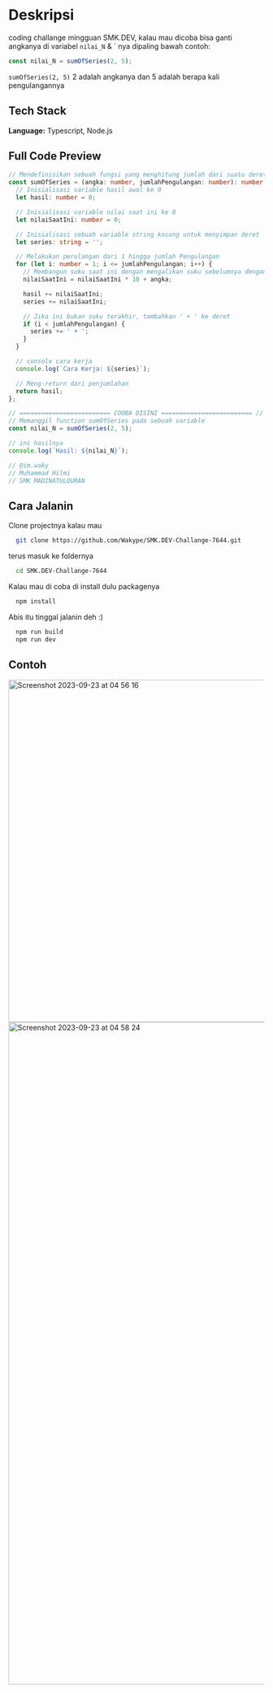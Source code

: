 # Deskripsi

coding challange mingguan SMK.DEV, kalau mau dicoba bisa ganti angkanya di variabel `nilai_N` & ` nya dipaling bawah
contoh:
```js
const nilai_N = sumOfSeries(2, 5);
```

`sumOfSeries(2, 5)` 2 adalah angkanya dan 5 adalah berapa kali pengulangannya

## Tech Stack

**Language:** Typescript, Node.js

## Full Code Preview

```ts
// Mendefinisikan sebuah fungsi yang menghitung jumlah dari suatu deret
const sumOfSeries = (angka: number, jumlahPengulangan: number): number => {
  // Inisialisasi variable hasil awal ke 0
  let hasil: number = 0;

  // Inisialisasi variable nilai saat ini ke 0
  let nilaiSaatIni: number = 0;

  // Inisialisasi sebuah variable string kosong untuk menyimpan deret
  let series: string = '';

  // Melakukan perulangan dari 1 hingga jumlah Pengulangan
  for (let i: number = 1; i <= jumlahPengulangan; i++) {
    // Membangun suku saat ini dengan mengalikan suku sebelumnya dengan 10 dan menambahkan angka
    nilaiSaatIni = nilaiSaatIni * 10 + angka; 

    hasil += nilaiSaatIni; 
    series += nilaiSaatIni;

    // Jika ini bukan suku terakhir, tambahkan ' + ' ke deret
    if (i < jumlahPengulangan) {
      series += ' + ';
    }
  }

  // console cara kerja
  console.log(`Cara Kerja: ${series}`); 

  // Meng-return dari penjumlahan
  return hasil;
};

// ========================= COOBA DISINI ========================= //
// Memanggil function sumOfSeries pada sebuah variable
const nilai_N = sumOfSeries(2, 5);

// ini hasilnya
console.log(`Hasil: ${nilai_N}`); 

// @im.waky
// Muhammad Hilmi
// SMK MADINATULQURAN
```

## Cara Jalanin

Clone projectnya kalau mau

```bash
  git clone https://github.com/Wakype/SMK.DEV-Challange-7644.git
```

terus masuk ke foldernya

```bash
  cd SMK.DEV-Challange-7644
```

Kalau mau di coba di install dulu packagenya

```bash
  npm install
```

Abis itu tinggal jalanin deh :)

```bash
  npm run build
  npm run dev
```

## Contoh
<img width="673" alt="Screenshot 2023-09-23 at 04 56 16" src="https://github.com/Wakype/SMK.DEV-Challange-7644/assets/94674924/dbf4d598-c097-4944-8853-90858b421e07">
<img width="1302" alt="Screenshot 2023-09-23 at 04 58 24" src="https://github.com/Wakype/SMK.DEV-Challange-7644/assets/94674924/a9e524cd-054b-4fc7-b0cb-6ff93736b47a">
